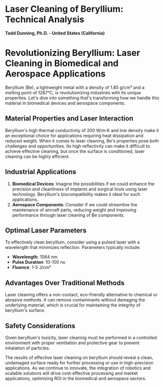 # Laser Cleaning of Beryllium: Technical Analysis

**Todd Dunning, Ph.D. - United States (California)**

# Revolutionizing Beryllium: Laser Cleaning in Biomedical and Aerospace Applications

Beryllium (Be), a lightweight metal with a density of 1.85 g/cm³ and a melting point of 1287°C, is revolutionizing industries with its unique properties. Let's dive into something that's transforming how we handle this material in biomedical devices and aerospace components.

## Material Properties and Laser Interaction

Beryllium's high thermal conductivity of 200 W/m·K and low density make it an exceptional choice for applications requiring heat dissipation and reduced weight. When it comes to laser cleaning, Be's properties pose both challenges and opportunities. Its high reflectivity can make it difficult to achieve effective cleaning, but once the surface is conditioned, laser cleaning can be highly efficient.

## Industrial Applications

1. **Biomedical Devices**: Imagine the possibilities if we could enhance the precision and cleanliness of implants and surgical tools using laser technology. Beryllium's biocompatibility makes it ideal for such applications.
2. **Aerospace Components**: Consider if we could streamline the maintenance of aircraft parts, reducing weight and improving performance through laser cleaning of Be components.

## Optimal Laser Parameters

To effectively clean beryllium, consider using a pulsed laser with a wavelength that minimizes reflection. Parameters typically include:
- **Wavelength**: 1064 nm
- **Pulse Duration**: 10-100 ns
- **Fluence**: 1-5 J/cm²

## Advantages Over Traditional Methods

Laser cleaning offers a non-contact, eco-friendly alternative to chemical or abrasive methods. It can remove contaminants without damaging the underlying material, which is crucial for maintaining the integrity of beryllium's surface.

## Safety Considerations

Given beryllium's toxicity, laser cleaning must be performed in a controlled environment with proper ventilation and protective gear to prevent inhalation of particles.

The results of effective laser cleaning on beryllium should reveal a clean, undamaged surface ready for further processing or use in high-precision applications. As we continue to innovate, the integration of robotics and scalable solutions will drive cost-effective processing and market applications, optimizing ROI in the biomedical and aerospace sectors.